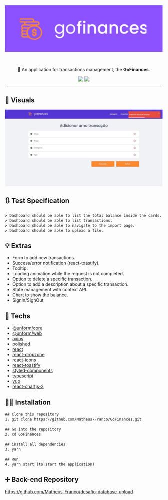 
<div align="center">

![](/.github/oficial.jpeg)
</div>
<br />


<p align="center">🚀 An application for transactions management, the <strong>GoFinances</strong>.</p>

<div align="center">

![](https://img.shields.io/github/forks/Matheus-Franco/GoFinances)
![](https://img.shields.io/static/v1?label=Yarn&message=v1.22.4&color=<COLOR>&style=<STYLE>&logo=<LOGO>)

</div>

---
## 🎥 Visuals
![](/.github/addpage.jpeg)


## 🔃 Test Specification
```
✔ Dashboard should be able to list the total balance inside the cards.
✔ Dashboard should be able to list transactions.
✔ Dashboard should be able to navigate to the import page.
✔ Dashboard should be able to upload a file.
```
## 💡 Extras

 - Form to add new transactions.
 - Success/error notification (react-toastify).
 - Tooltip.
 - Loading animation while the request is not completed.
 - Option to delete a specific transaction.
 - Option to add a description about a specific transaction.
 - State management with context API.
 - Chart to show the balance.
 - SignIn/SignOut

## 🚀 Techs
- <a href="https://github.com/Rocketseat/unform">@unform/core</a>
- <a href="https://github.com/Rocketseat/unform">@unform/web</a>
- <a href="https://github.com/axios/axios">axios</a>
- <a href="https://polished.js.org/docs/">polished</a>
- <a href="https://github.com/facebook/react">react</a>
- <a href="https://github.com/react-dropzone/react-dropzone">react-dropzone</a>
- <a href="https://github.com/react-icons/react-icons">react-icons</a>
- <a href="https://github.com/fkhadra/react-toastify">react-toastify</a>
- <a href="https://styled-components.com/docs">styled-components</a>
- <a href="https://www.typescriptlang.org/">typescript</a>
- <a href="https://github.com/jquense/yup">yup</a>
- <a href="https://github.com/jerairrest/react-chartjs-2">react-chartjs-2</a>


## 👨‍💻 Installation
```
## Clone this repository
1. git clone https://github.com/Matheus-Franco/GoFinances.git

## Go into the repository
2. cd GoFinances

## install all dependencies
3. yarn

## Run
4. yarn start (to start the application)
```


## ➕ Back-end Repository
https://github.com/Matheus-Franco/desafio-database-upload
